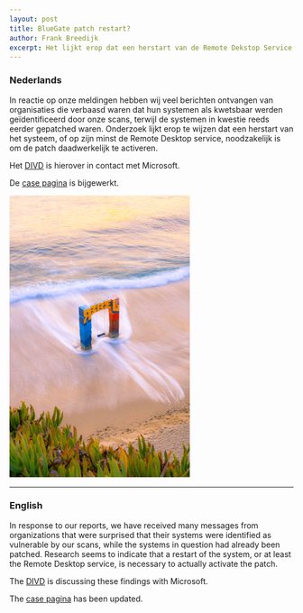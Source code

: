 ```yaml
---
layout: post
title: BlueGate patch restart?
author: Frank Breedijk
excerpt: Het lijkt erop dat een herstart van de Remote Dekstop Service nodig is om de patch te activeren / It looks like a restart of the Remote Desktop Service is needed to activate the patch
---
```


### Nederlands

In reactie op onze meldingen hebben wij veel berichten ontvangen van organisaties die verbaasd waren dat hun systemen als kwetsbaar werden geïdentificeerd door onze scans, terwijl de systemen in kwestie reeds eerder gepatched waren. Onderzoek lijkt erop te wijzen dat een herstart van het systeem, of op zijn minst de Remote Desktop service, noodzakelijk is om de patch daadwerkelijk te activeren.

Het [DIVD](https://www.divd.nl) is hierover in contact met Microsoft.

De [case pagina](/DIVD-2020-00003) is bijgewerkt.

![A picture of a a blue and red gate in the sea](/assets/images/bluegate_small.png "Image copyright Scopio")

<hr>

### English

In response to our reports, we have received many messages from organizations that were surprised that their systems were identified as vulnerable by our scans, while the systems in question had already been patched. Research seems to indicate that a restart of the system, or at least the Remote Desktop service, is necessary to actually activate the patch.

The [DIVD](https://www.divd.nl) is discussing these findings with Microsoft.

The [case pagina](/DIVD-2020-00003) has been updated.
